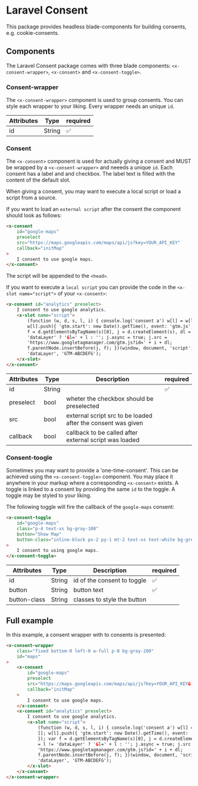 # Laravel Consent

This package provides headless blade-components for building consents, e.g. cookie-consents.

## Components

The Laravel Consent package comes with three blade components: `<x-consent-wrapper>`, `<x-consent>` and `<x-consent-toggle>`.

### Consent-wrapper

The `<x-consent-wrapper>` component is used to group consents. You can style each wrapper to your liking. Every wrapper needs an unique `id`.

| Attributes | Type   | required |
| ---------- | ------ | -------- |
| id         | String | ✅       |

### Consent

The `<x-consent>` component is used for actually giving a consent and MUST be wrapped by a `<x-consent-wrapper>` and neeeds a unique `id`.
Each consent has a label and and checkbox. The label text is filled with the content of the default slot.

When giving a consent, you may want to execute a local script or load a script from a source.

If you want to load an `external script` after the consent the component should look as follows:

```html
<x-consent
    id="google-maps"
    preselect
    src="https://maps.googleapis.com/maps/api/js?key=YOUR_API_KEY"
    callback="initMap"
>
    I consent to use google maps.
</x-consent>
```

The script will be appended to the `<head>`.

If you want to execute a `local script` you can provide the code in the `<x-slot name="script">` of your `<x-consent>`:

```html
<x-consent id="analytics" preselect>
    I consent to use google analytics.
    <x-slot name="script">
        (function (w, d, s, l, i) { console.log('consent a') w[l] = w[l] || [];
        w[l].push({ 'gtm.start': new Date().getTime(), event: 'gtm.js', }); var
        f = d.getElementsByTagName(s)[0], j = d.createElement(s), dl = l !=
        'dataLayer' ? '&l=' + l : ''; j.async = true; j.src =
        'https://www.googletagmanager.com/gtm.js?id=' + i + dl;
        f.parentNode.insertBefore(j, f); })(window, document, 'script',
        'dataLayer', 'GTM-ABCDEFG');
    </x-slot>
</x-consent>
```

| Attributes | Type   | Description                                                  | required |
| ---------- | ------ | ------------------------------------------------------------ | -------- |
| id         | String |                                                              | ✅       |
| preselect  | bool   | wheter the checkbox should be preselected                    |          |
| src        | bool   | external script src to be loaded after the consent was given |          |
| callback   | bool   | callback to be called after external script was loaded       |          |

### Consent-toogle

Sometimes you may want to provide a 'one-time-consent'. This can be achieved using the `<x-consent-toggle>` component. You may place it anywhere in your markup where a corresponding `<x-consent>` exists. A toggle is linked to a consent by providing the same `id` to the toggle. A toggle may be styled to your liking.

The following toggle will fire the callback of the `google-maps` consent:

```html
<x-consent-toggle
    id="google-maps"
    class="p-4 text-xs bg-gray-100"
    button="Show Map"
    button-class="inline-block px-2 py-1 mt-2 text-xs text-white bg-green-400 rounded-md cursor-pointer"
>
    I consent to using google maps.
</x-consent-toggle>
```

| Attributes   | Type   | Description                 | required |
| ------------ | ------ | --------------------------- | -------- |
| id           | String | id of the consent to toggle | ✅       |
| button       | String | button text                 | ✅       |
| button-class | String | classes to style the button |          |

## Full example

In this example, a consent wrapper with to consents is presented:

```html
<x-consent-wrapper
    class="fixed bottom-0 left-0 w-full p-8 bg-gray-200"
    id="maps"
>
    <x-consent
        id="google-maps"
        preselect
        src="https://maps.googleapis.com/maps/api/js?key=YOUR_API_KEY&libraries=places"
        callback="initMap"
    >
        I consent to use google maps.
    </x-consent>
    <x-consent id="analytics" preselect>
        I consent to use google analytics.
        <x-slot name="script">
            (function (w, d, s, l, i) { console.log('consent a') w[l] = w[l] ||
            []; w[l].push({ 'gtm.start': new Date().getTime(), event: 'gtm.js',
            }); var f = d.getElementsByTagName(s)[0], j = d.createElement(s), dl
            = l != 'dataLayer' ? '&l=' + l : ''; j.async = true; j.src =
            'https://www.googletagmanager.com/gtm.js?id=' + i + dl;
            f.parentNode.insertBefore(j, f); })(window, document, 'script',
            'dataLayer', 'GTM-ABCDEFG');
        </x-slot>
    </x-consent>
</x-consent-wrapper>
```
